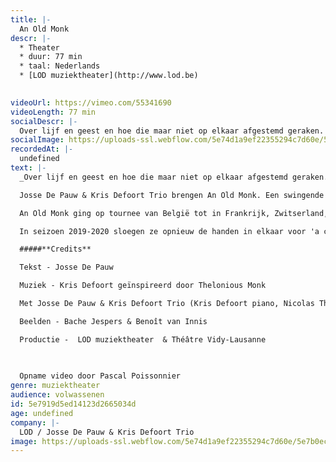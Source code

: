```yaml
---
title: |-
  An Old Monk
descr: |-
  * Theater
  * duur: 77 min
  * taal: Nederlands
  * [LOD muziektheater](http://www.lod.be)

  ‍
videoUrl: https://vimeo.com/55341690
videoLength: 77 min
socialDescr: |-
  Over lijf en geest en hoe die maar niet op elkaar afgestemd geraken. Behalve tijdens een dansje misschien. – Josse De Pauw Josse De Pauw & Kris Defoort Trio brengen An Old Monk. Een swingende ode aan oud worden, een lijflied over liefde en leed. Over de grenzeloosheid van de geest, de grenzen van het lichaam en de confrontatie daarmee. Hoe voelt het om oud te worden terwijl je geest eeuwig jong lijkt te blijven?
socialImage: https://uploads-ssl.webflow.com/5e74d1a9ef22355294c7d60e/5e7917026d28a4095d0691cb_LOD_%20AnOldMonkVDE_8797.jpg
recordedAt: |-
  undefined
text: |-
  _Over lijf en geest en hoe die maar niet op elkaar afgestemd geraken. Behalve tijdens een dansje misschien. – Josse De Pauw_

  Josse De Pauw & Kris Defoort Trio brengen An Old Monk. Een swingende ode aan oud worden, een lijflied over liefde en leed. Over de grenzeloosheid van de geest, de grenzen van het lichaam en de confrontatie daarmee. Hoe voelt het om oud te worden terwijl je geest eeuwig jong lijkt te blijven?

  An Old Monk ging op tournee van België tot in Frankrijk, Zwitserland, Nederland, Spanje, Oost-Europa en Brazilië. En in deze bizarre tijden, tot in uw eigen kot.

  In seizoen 2019-2020 sloegen ze opnieuw de handen in elkaar voor 'a concert called landscape'. Volgend seizoen is de voorstelling opnieuw te zien op tournee in binnen-en buitenland. Volg de speeldata op [www.lod.be](http://www.lod.be).

  #####**Credits**

  Tekst - Josse De Pauw

  Muziek - Kris Defoort geïnspireerd door Thelonious Monk

  Met Josse De Pauw & Kris Defoort Trio (Kris Defoort piano, Nicolas Thys elektrische bas, Lander Gyselinck drums)

  Beelden - Bache Jespers & Benoît van Innis

  Productie -  LOD muziektheater  & Théâtre Vidy-Lausanne
  
  

  Opname video door Pascal Poissonnier
genre: muziektheater
audience: volwassenen
id: 5e7919d5ed14123d2665034d
age: undefined
company: |-
  LOD / Josse De Pauw & Kris Defoort Trio
image: https://uploads-ssl.webflow.com/5e74d1a9ef22355294c7d60e/5e7b0ec510466d148c702003_LOD_%20AnOldMonkVDE_8797.jpg
---
```

